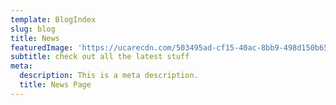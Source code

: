 ```yaml
---
template: BlogIndex
slug: blog
title: News
featuredImage: 'https://ucarecdn.com/503495ad-cf15-40ac-8bb9-498d150b6505/'
subtitle: check out all the latest stuff
meta:
  description: This is a meta description.
  title: News Page
---
```


